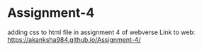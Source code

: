 # Assignment-4
adding css to html file in assignment 4 of webverse
Link to web: https://akanksha984.github.io/Assignment-4/
